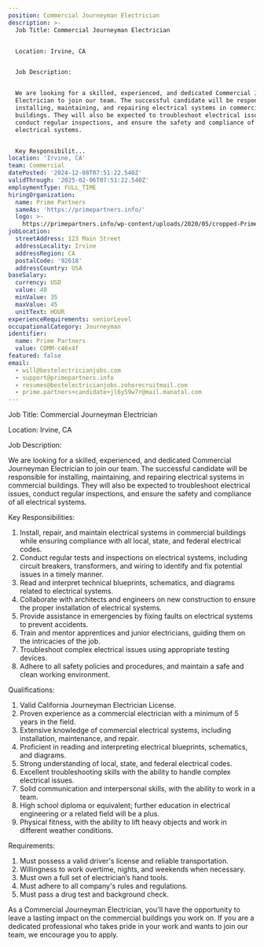 ```yaml
---
position: Commercial Journeyman Electrician
description: >-
  Job Title: Commercial Journeyman Electrician


  Location: Irvine, CA


  Job Description:


  We are looking for a skilled, experienced, and dedicated Commercial Journeyman
  Electrician to join our team. The successful candidate will be responsible for
  installing, maintaining, and repairing electrical systems in commercial
  buildings. They will also be expected to troubleshoot electrical issues,
  conduct regular inspections, and ensure the safety and compliance of all
  electrical systems.


  Key Responsibilit...
location: 'Irvine, CA'
team: Commercial
datePosted: '2024-12-08T07:51:22.540Z'
validThrough: '2025-02-06T07:51:22.540Z'
employmentType: FULL_TIME
hiringOrganization:
  name: Prime Partners
  sameAs: 'https://primepartners.info/'
  logo: >-
    https://primepartners.info/wp-content/uploads/2020/05/cropped-Prime-Partners-Logo-NO-BG-1-1.png
jobLocation:
  streetAddress: 123 Main Street
  addressLocality: Irvine
  addressRegion: CA
  postalCode: '92618'
  addressCountry: USA
baseSalary:
  currency: USD
  value: 40
  minValue: 35
  maxValue: 45
  unitText: HOUR
experienceRequirements: seniorLevel
occupationalCategory: Journeyman
identifier:
  name: Prime Partners
  value: COMM-c46x4f
featured: false
email:
  - will@bestelectricianjobs.com
  - support@primepartners.info
  - resumes@bestelectricianjobs.zohorecruitmail.com
  - prime.partners+candidate+jl6y59w7r@mail.manatal.com
---
```




Job Title: Commercial Journeyman Electrician

Location: Irvine, CA

Job Description:

We are looking for a skilled, experienced, and dedicated Commercial Journeyman Electrician to join our team. The successful candidate will be responsible for installing, maintaining, and repairing electrical systems in commercial buildings. They will also be expected to troubleshoot electrical issues, conduct regular inspections, and ensure the safety and compliance of all electrical systems.

Key Responsibilities:

1. Install, repair, and maintain electrical systems in commercial buildings while ensuring compliance with all local, state, and federal electrical codes.
2. Conduct regular tests and inspections on electrical systems, including circuit breakers, transformers, and wiring to identify and fix potential issues in a timely manner.
3. Read and interpret technical blueprints, schematics, and diagrams related to electrical systems.
4. Collaborate with architects and engineers on new construction to ensure the proper installation of electrical systems.
5. Provide assistance in emergencies by fixing faults on electrical systems to prevent accidents.
6. Train and mentor apprentices and junior electricians, guiding them on the intricacies of the job.
7. Troubleshoot complex electrical issues using appropriate testing devices.
8. Adhere to all safety policies and procedures, and maintain a safe and clean working environment.

Qualifications:

1. Valid California Journeyman Electrician License.
2. Proven experience as a commercial electrician with a minimum of 5 years in the field.
3. Extensive knowledge of commercial electrical systems, including installation, maintenance, and repair.
4. Proficient in reading and interpreting electrical blueprints, schematics, and diagrams.
5. Strong understanding of local, state, and federal electrical codes.
6. Excellent troubleshooting skills with the ability to handle complex electrical issues.
7. Solid communication and interpersonal skills, with the ability to work in a team.
8. High school diploma or equivalent; further education in electrical engineering or a related field will be a plus.
9. Physical fitness, with the ability to lift heavy objects and work in different weather conditions.

Requirements:

1. Must possess a valid driver's license and reliable transportation.
2. Willingness to work overtime, nights, and weekends when necessary.
3. Must own a full set of electrician’s hand tools.
4. Must adhere to all company's rules and regulations.
5. Must pass a drug test and background check.

As a Commercial Journeyman Electrician, you'll have the opportunity to leave a lasting impact on the commercial buildings you work on. If you are a dedicated professional who takes pride in your work and wants to join our team, we encourage you to apply.